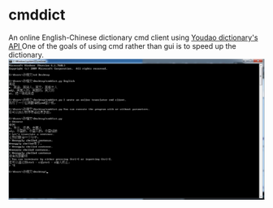 # cmddict
An online English-Chinese dictionary cmd client using [Youdao dictionary's API ](http://fanyi.youdao.com/openapi)
One of the goals of using cmd rather than gui is to speed up the dictionary.
![example](translater.jpg)
